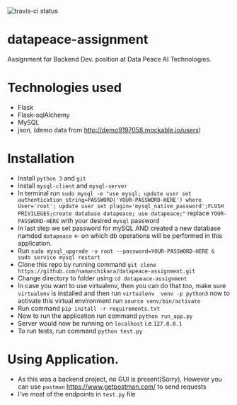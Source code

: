 ![travis-ci status](https://travis-ci.com/namanchikara/datapeace-assignment.svg?branch=master)
# datapeace-assignment    
Assignment for Backend Dev. position at Data Peace AI Technologies. 


# Technologies used
* Flask
* Flask-sqlAlchemy
* MySQL
* json, (demo data from http://demo9197058.mockable.io/users)

# Installation

* Install `python 3` and `git`
* Install `mysql-client` and `mysql-server`
* In terminal run `sudo mysql -e "use mysql; update user set authentication_string=PASSWORD('YOUR-PASSWORD-HERE') where User='root'; update user set plugin='mysql_native_password';FLUSH PRIVILEGES;create database datapeace; use datapeace;"` replace `YOUR-PASSWORD-HERE` with your desired `mysql` password
* In last step we set password for mySQL AND created a new database namded `datapeace` <- on which db operations will be performed in this application.
* Run `sudo mysql_upgrade -u root --password=YOUR-PASSWORD-HERE & sudo service mysql restart`
* Clone this repo by running command `git clone https://github.com/namanchikara/datapeace-assignment.git`
* Change directory to folder using `cd datapeace-assignment`
* In case you want to use virtualenv, then you can do that too, make sure `virtualenv` is installed and then run `virtualenv  venv -p python3` now to activate this virtual environment run `source venv/bin/activate`
* Run command `pip install -r requirements.txt`
* Now to run the application run command `python run_app.py`
* Server would now be running on `localhost` i.e `127.0.0.1`
* To run tests, run command `python test.py`


# Using Application.
* As this was a backend project, no GUI is present(Sorry), However you can use `postman` https://www.getpostman.com/ to send requests
* I've most of the endpoints in `test.py` file
